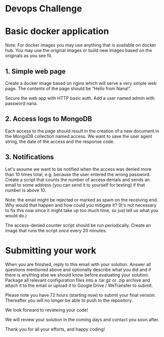 # Devops Challenge 

# Basic docker application

Note: For docker images you may use anything that is available on docker hub. You may use the original images or build new images based on the originals as you see fit.

## 1. Simple web page

Create a docker image based on nginx which will serve a very simple web page. The contents of the page should be “Hello from Nana!”.

Secure the web app with HTTP basic auth. Add a user named admin with password nana.

## 2. Access logs to MongoDB

Each access to the page should result in the creation of a new document in the MongoDB collection named access. We want to save the user agent string, the date of the access and the response code.

## 3. Notifications

Let's assume we want to be notified when the access was denied more than 10 times total, e.g. because the user entered the wrong password. Create a script that counts the number of access denials and sends an email to some address (you can send it to yourself for testing) if that number is above 10.

Note: the email might be rejected or marked as spam on the receiving end. Why would that happen and how could you mitigate it? (It's not necessary to fix this now since it might take up too much time, so just tell us what you would do.)

The access-denied counter script should be run periodically. Create an image that runs the script once every 20 minutes.

# Submitting your work

When you are finished, reply to this email with your solution. Answer all questions mentioned above and optionally describe what you did and if there is anything else we should know before evaluating your solution. Package all relevant configuration files into a .tar.gz or .zip archive and attach it to the email or upload it to Google Drive / WeTransfer to submit.

Please note you have 72 hours (starting now) to submit your final version. Thereafter you will no longer be able to push to the repository.

We look forward to reviewing your code!

We will review your solution in the coming days and contact you soon after.

Thank you for all your efforts, and happy coding!